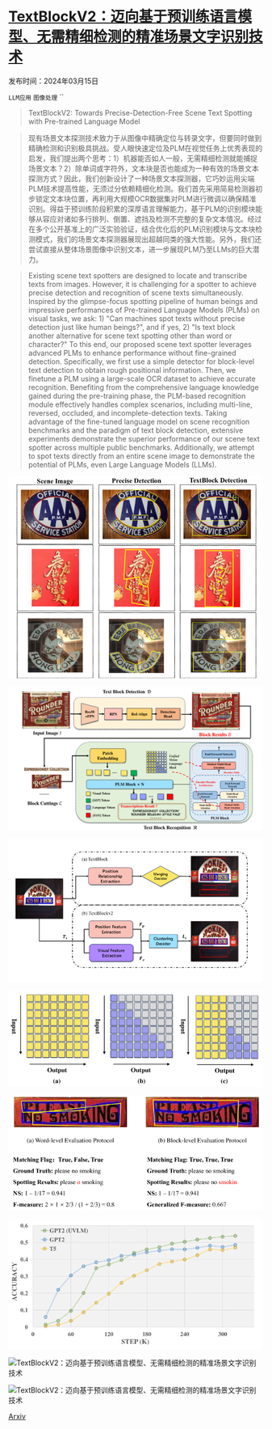 # [TextBlockV2：迈向基于预训练语言模型、无需精细检测的精准场景文字识别技术](https://arxiv.org/abs/2403.10047)

发布时间：2024年03月15日

`LLM应用` `图像处理` ``

> TextBlockV2: Towards Precise-Detection-Free Scene Text Spotting with Pre-trained Language Model

> 现有场景文本探测技术致力于从图像中精确定位与转录文字，但要同时做到精确检测和识别极具挑战。受人眼快速定位及PLM在视觉任务上优秀表现的启发，我们提出两个思考：1）机器能否如人一般，无需精细检测就能捕捉场景文本？2）除单词或字符外，文本块是否也能成为一种有效的场景文本探测方式？因此，我们创新设计了一种场景文本探测器，它巧妙运用尖端PLM技术提高性能，无须过分依赖精细化检测。我们首先采用简易检测器初步锁定文本块位置，再利用大规模OCR数据集对PLM进行微调以确保精准识别。得益于预训练阶段积累的深厚语言理解能力，基于PLM的识别模块能够从容应对诸如多行排列、倒置、遮挡及检测不完整的复杂文本情况。经过在多个公开基准上的广泛实验验证，结合优化后的PLM识别模块与文本块检测模式，我们的场景文本探测器展现出超越同类的强大性能。另外，我们还尝试直接从整体场景图像中识别文本，进一步展现PLM乃至LLMs的巨大潜力。

> Existing scene text spotters are designed to locate and transcribe texts from images. However, it is challenging for a spotter to achieve precise detection and recognition of scene texts simultaneously. Inspired by the glimpse-focus spotting pipeline of human beings and impressive performances of Pre-trained Language Models (PLMs) on visual tasks, we ask: 1) "Can machines spot texts without precise detection just like human beings?", and if yes, 2) "Is text block another alternative for scene text spotting other than word or character?" To this end, our proposed scene text spotter leverages advanced PLMs to enhance performance without fine-grained detection. Specifically, we first use a simple detector for block-level text detection to obtain rough positional information. Then, we finetune a PLM using a large-scale OCR dataset to achieve accurate recognition. Benefiting from the comprehensive language knowledge gained during the pre-training phase, the PLM-based recognition module effectively handles complex scenarios, including multi-line, reversed, occluded, and incomplete-detection texts. Taking advantage of the fine-tuned language model on scene recognition benchmarks and the paradigm of text block detection, extensive experiments demonstrate the superior performance of our scene text spotter across multiple public benchmarks. Additionally, we attempt to spot texts directly from an entire scene image to demonstrate the potential of PLMs, even Large Language Models (LLMs).

![TextBlockV2：迈向基于预训练语言模型、无需精细检测的精准场景文字识别技术](../../../paper_images/2403.10047/x1.png)

![TextBlockV2：迈向基于预训练语言模型、无需精细检测的精准场景文字识别技术](../../../paper_images/2403.10047/x2.png)

![TextBlockV2：迈向基于预训练语言模型、无需精细检测的精准场景文字识别技术](../../../paper_images/2403.10047/x3.png)

![TextBlockV2：迈向基于预训练语言模型、无需精细检测的精准场景文字识别技术](../../../paper_images/2403.10047/x4.png)

![TextBlockV2：迈向基于预训练语言模型、无需精细检测的精准场景文字识别技术](../../../paper_images/2403.10047/x5.png)

![TextBlockV2：迈向基于预训练语言模型、无需精细检测的精准场景文字识别技术](../../../paper_images/2403.10047/x6.png)

![TextBlockV2：迈向基于预训练语言模型、无需精细检测的精准场景文字识别技术](../../../paper_images/2403.10047/x7.png)

![TextBlockV2：迈向基于预训练语言模型、无需精细检测的精准场景文字识别技术](../../../paper_images/2403.10047/x8.png)

[Arxiv](https://arxiv.org/abs/2403.10047)